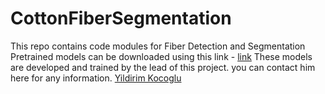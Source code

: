 # CottonFiberSegmentation
This repo contains code modules for Fiber Detection and Segmentation
Pretrained models can be downloaded using this link - [link](https://texastechuniversity-my.sharepoint.com/:f:/g/personal/rgoranta_ttu_edu/Eom5xxJvrzFMmT0lXWCnRwMBYvJLvSLD1oiH418Y3zz1Ew?e=aJSpu2)
These models are developed and trained by the lead of this project. you can contact him here for any information. [Yildirim Kocoglu](mailto:mrkocoglu@yahoo.com)
